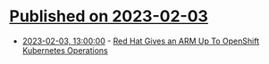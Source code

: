 # [Published on 2023-02-03](index.md)

* [2023-02-03, 13:00:00](https://linux.slashdot.org/story/23/02/03/0246233/red-hat-gives-an-arm-up-to-openshift-kubernetes-operations?utm_source=rss1.0mainlinkanon&utm_medium=feed) - [Red Hat Gives an ARM Up To OpenShift Kubernetes Operations](https://linux.slashdot.org/story/23/02/03/0246233/red-hat-gives-an-arm-up-to-openshift-kubernetes-operations?utm_source=rss1.0mainlinkanon&utm_medium=feed)

